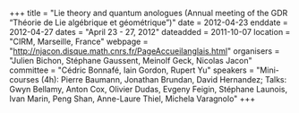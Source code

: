 +++
title = "Lie theory and quantum anologues (Annual meeting of the GDR “Théorie de Lie algébrique et géométrique”)"
date = 2012-04-23
enddate = 2012-04-27
dates = "April 23 - 27, 2012"
dateadded = 2011-10-07
location = "CIRM, Marseille, France"
webpage = "http://njacon.disque.math.cnrs.fr/PageAccueilanglais.html"
organisers = "Julien Bichon, Stéphane Gaussent, Meinolf Geck, Nicolas Jacon"
committee = "Cédric Bonnafé, Iain Gordon, Rupert Yu"
speakers = "Mini-courses (4h): Pierre Baumann, Jonathan Brundan, David Hernandez; Talks: Gwyn Bellamy, Anton Cox, Olivier Dudas, Evgeny Feigin, Stéphane Launois, Ivan Marin, Peng Shan, Anne-Laure Thiel, Michela Varagnolo"
+++
